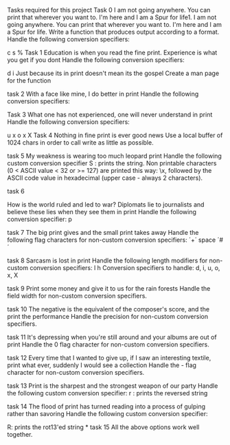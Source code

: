 Tasks required for this project
Task 0
I am not going anywhere. You can print that wherever you want to. I'm here and I am a Spur for life1. I am not going anywhere. You can print that wherever you want to. I'm here and I am a Spur for life.
Write a function that produces output according to a format. Handle the following conversion specifiers:

c
s
%
Task 1
Education is when you read the fine print. Experience is what you get if you dont
Handle the following conversion specifiers:

d
i
Just because its in print doesn't mean its the gospel
Create a man page for the function

task 2
With a face like mine, I do better in print
Handle the following conversion specifiers:

Task 3
What one has not experienced, one will never understand in print
Handle the following conversion specifiers:

u
x
o
x
X
Task 4
Nothing in fine print is ever good news
Use a local buffer of 1024 chars in order to call write as little as possible.

task 5 
My weakness is wearing too much leopard print 
Handle the following custom conversion specifier
S : prints the string.
Non printable characters (0 < ASCII value < 32 or >= 127) are printed this way: \x, followed by the ASCII code value in hexadecimal (upper case - always 2 characters).

task 6

How is the world ruled and led to war? Diplomats lie to journalists and believe these lies when they see them in print
Handle the following conversion specifier: p

task 7
The big print gives and the small print takes away
Handle the following flag characters for non-custom conversion specifiers:
´+´
space
´#´

task 8
Sarcasm is lost in print
Handle the following length modifiers for non-custom conversion specifiers:
l
h Conversion specifiers to handle: d, i, u, o, x, X

task 9
Print some money and give it to us for the rain forests
Handle the field width for non-custom conversion specifiers.

task 10
The negative is the equivalent of the composer's score, and the print the performance
Handle the precision for non-custom conversion specifiers.

task 11
It's depressing when you're still around and your albums are out of print
Handle the 0 flag character for non-custom conversion specifiers.

task 12
Every time that I wanted to give up, if I saw an interesting textile, print what ever, suddenly I would see a collection
Handle the - flag character for non-custom conversion specifiers.

task 13
Print is the sharpest and the strongest weapon of our party
Handle the following custom conversion specifier:
r : prints the reversed string

task 14
The flood of print has turned reading into a process of gulping rather than savoring
Handle the following custom conversion specifier:

R: prints the rot13'ed string
*
task 15
All the above options work well together.
